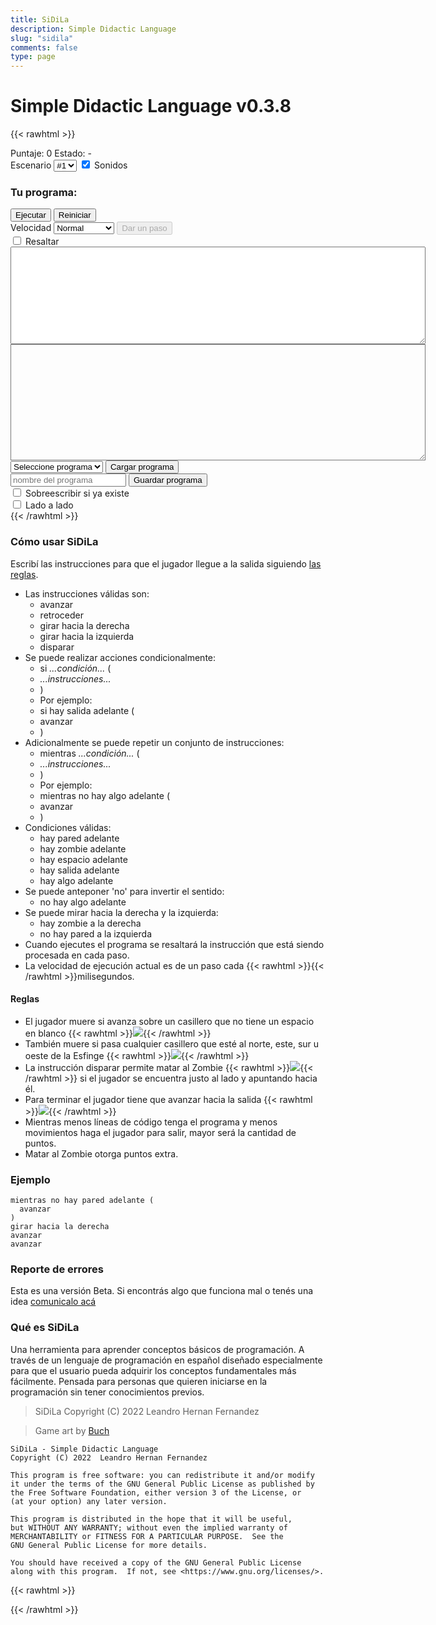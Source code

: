 ```yaml
---
title: SiDiLa
description: Simple Didactic Language
slug: "sidila"
comments: false
type: page
---
```


# Simple Didactic Language v0.3.8

{{< rawhtml >}}
<div class="section">
  <div>
    <canvas id="canvas" class="canvas" width="256" height="256"></canvas>
  </div>
  <div class="widget-pack">
    <label for="score">Puntaje: </label><span id="score" class="message score">0</span>
    <label for="message">Estado: </label><span id="message" class="message">-</span>
  </div>
  <div>
    <label for="mapSelector">Escenario</label>
    <select id="mapSelector" class="sidila-button">
      <option value="0" selected>#1</option>
      <option value="1">#2</option>
      <option value="2">#3</option>
      <option value="3">#4</option>
    </select>
    <input type="checkbox" id="sound" value="sound" checked>
    <label for="sound">Sonidos</label>
  </div>
</div>
<div class="section">
  <h3>Tu programa:</h3>
  <div>
    <div class="widget-pack">
      <button id="run" class="sidila-button">Ejecutar</button>
      <button id="reset" class="sidila-button">Reiniciar</button>
    </div>
    <div class="widget-pack">
      <label for="periodSelector">Velocidad</label>
      <select id="periodSelector" class="sidila-button">
        <option value="0">Paso a paso</option>
        <option value="300">Lento</option>
        <option value="200" selected>Normal</option>
        <option value="50">Rápido</option>
      </select>
      <button id="step" class="sidila-button" disabled>Dar un paso</button>
    </div>
    <div class="widget-pack">
      <input type="checkbox" id="highlight" value="highlight">
      <label for="sound">Resaltar</label>
    </div>
  </div>
  <textarea id="errorMessage" class="errorMessage" cols="80" rows="10">
  </textarea>
  <div id="codeContainer">
    <textarea id="sourceCode" class="sourceCode" cols="80" rows="12"></textarea>
  </div>
  <div class="widget-pack">
    <select id="loadFilename" class="sidila-button">
      <option value="">Seleccione programa</option>
    </select>
    <button id="load" class="sidila-button">Cargar programa</button>
  </div>
  <div class="widget-pack">
    <input id="saveFilename" placeholder="nombre del programa" minlength="2" maxlength="20" class="sidila-button">
    <button id="save" class="sidila-button">Guardar programa</button>
  </div>
  <div class="widget-pack">
    <input type="checkbox" id="saveOverwrite" value="overwrite">
    <label for="saveOverwrite">Sobreescribir si ya existe</label>
  </div>
</div>
<div id="advanced">
  <input type="checkbox" id="pair" value="pair">
  <label for="pair">Lado a lado</label>
</div>
{{< /rawhtml >}}

### Cómo usar SiDiLa

Escribí las instrucciones para que el jugador llegue a la salida siguiendo [las reglas](#reglas).
- Las instrucciones válidas son:
  - avanzar
  - retroceder
  - girar hacia la derecha
  - girar hacia la izquierda
  - disparar
- Se puede realizar acciones condicionalmente:
  - si _...condición..._ (
  - _...instrucciones..._
  - )
  - Por ejemplo:
  - si hay salida adelante (
  -   avanzar
  - )
- Adicionalmente se puede repetir un conjunto de instrucciones:
  - mientras _...condición..._ (
  - _...instrucciones..._
  - )
  - Por ejemplo:
  - mientras no hay algo adelante (
  -   avanzar
  - )
- Condiciones válidas:
  - hay pared adelante
  - hay zombie adelante
  - hay espacio adelante
  - hay salida adelante
  - hay algo adelante
- Se puede anteponer 'no' para invertir el sentido:
  - no hay algo adelante
- Se puede mirar hacia la derecha y la izquierda:
  - hay zombie a la derecha
  - no hay pared a la izquierda
- Cuando ejecutes el programa se resaltará la instrucción que está siendo procesada en cada paso.
- La velocidad de ejecución actual es de un paso cada {{< rawhtml >}}<span id="periodText"></span>{{< /rawhtml >}}milisegundos.

#### Reglas

- El jugador muere si avanza sobre un casillero que no tiene un espacio en blanco {{< rawhtml >}}<img src="/sidila/img/space.png" class="inline">{{< /rawhtml >}}
- También muere si pasa cualquier casillero que esté al norte, este, sur u oeste de la Esfinge {{< rawhtml >}}<img src="/sidila/img/sphinx.png" class="inline">{{< /rawhtml >}}
- La instrucción disparar permite matar al Zombie {{< rawhtml >}}<img src="/sidila/img/zombie.png" class="inline">{{< /rawhtml >}} si el jugador se encuentra justo al lado y apuntando hacia él.
- Para terminar el jugador tiene que avanzar hacia la salida {{< rawhtml >}}<img src="/sidila/img/exit.png" class="inline">{{< /rawhtml >}}
- Mientras menos líneas de código tenga el programa y menos movimientos haga el jugador para salir, mayor será la cantidad de puntos.
- Matar al Zombie otorga puntos extra.

### Ejemplo

```
mientras no hay pared adelante (
  avanzar
)
girar hacia la derecha
avanzar
avanzar
```

### Reporte de errores

Esta es una versión Beta.
Si encontrás algo que funciona mal o tenés una idea [comunicalo acá](https://github.com/drkblog/drk-ar-site/issues)

### Qué es SiDiLa

Una herramienta para aprender conceptos básicos de programación.
A través de un lenguaje de programación en español diseñado especialmente para que el usuario pueda adquirir los conceptos fundamentales más fácilmente.
Pensada para personas que quieren iniciarse en la programación sin tener conocimientos previos.

> SiDiLa  Copyright (C) 2022  Leandro Hernan Fernandez

> Game art by [Buch](https://opengameart.org/users/buch)

```
SiDiLa - Simple Didactic Language
Copyright (C) 2022  Leandro Hernan Fernandez

This program is free software: you can redistribute it and/or modify
it under the terms of the GNU General Public License as published by
the Free Software Foundation, either version 3 of the License, or
(at your option) any later version.

This program is distributed in the hope that it will be useful,
but WITHOUT ANY WARRANTY; without even the implied warranty of
MERCHANTABILITY or FITNESS FOR A PARTICULAR PURPOSE.  See the
GNU General Public License for more details.

You should have received a copy of the GNU General Public License
along with this program.  If not, see <https://www.gnu.org/licenses/>.
```

{{< rawhtml >}}
<script src="/codemirror/codemirror.js"></script>
<link rel="stylesheet" href="/codemirror/codemirror.css">
<!-- <script src="/codemirror/mode/sidila.js"></script> -->
<script type="text/javascript" src="/sidila/peg.js"></script>
<script type="text/javascript" src="/sidila/sidila.js"></script>
{{< /rawhtml >}}